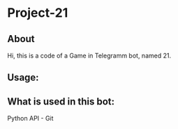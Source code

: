 # Project-21

## About
Hi, this is a code of a Game in Telegramm bot, named 21.

## Usage:

## What is used in this bot:

Python API - Git
